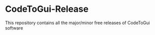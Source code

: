 # CodeToGui-Release
This repository contains all the major/minor free releases of CodeToGui software
